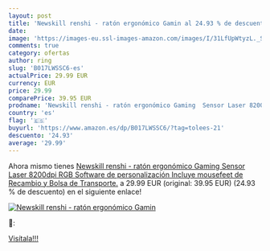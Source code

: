 ```yaml
---
layout: post
title: 'Newskill renshi - ratón ergonómico Gamin al 24.93 % de descuento'
date: 
image: 'https://images-eu.ssl-images-amazon.com/images/I/31LfUpWtyzL._SL200_.jpg'
comments: true
category: ofertas
author: ring
slug: 'B017LWSSC6-es'
actualPrice: 29.99 EUR
currency: EUR
price: 29.99
comparePrice: 39.95 EUR
prodname: 'Newskill renshi - ratón ergonómico Gaming  Sensor Laser 8200dpi  RGB  Software de personalización  Incluye mousefeet de Recambio y Bolsa de Transporte.'
country: 'es'
flag: '🇪🇸'
buyurl: 'https://www.amazon.es/dp/B017LWSSC6/?tag=tolees-21'
descuento: '24.93'
average: '29.99'
---
```


Ahora mismo tienes [Newskill renshi - ratón ergonómico Gaming  Sensor Laser 8200dpi  RGB  Software de personalización  Incluye mousefeet de Recambio y Bolsa de Transporte.](https://www.amazon.es/dp/B017LWSSC6/?tag=tolees-21) a 29.99 EUR (original: 39.95 EUR) (24.93 %  de descuento) en el siguiente enlace!

[![Newskill renshi - ratón ergonómico Gamin](https://images-eu.ssl-images-amazon.com/images/I/31LfUpWtyzL._SL200_.jpg)](https://www.amazon.es/dp/B017LWSSC6/?tag=tolees-21)

🔎:


[Visítala!!!](https://www.amazon.es/dp/B017LWSSC6/?tag=tolees-21)
